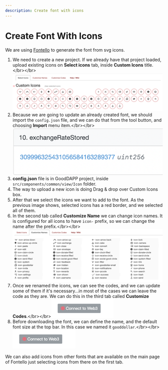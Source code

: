 ```yaml
---
description: Create font with icons
---
```


# Create Font With Icons

We are using [Fontello](http://fontello.com/) to generate the font from svg icons.

1. We need to create a new project. If we already have that project loaded, upload existing icons on **Select icons** tab, inside **Custom Icons** title.&lt;/br&gt;&lt;/br&gt;![](../.gitbook/assets/image%20%285%29%20%281%29.png)
2. Because we are going to update an already created font, we should import the `config.json` file, and we can do that from the tool button, and choosing **Import** menu item.&lt;/br&gt;&lt;/br&gt;![](../.gitbook/assets/image%20%284%29.png)
3. **config.json** file is in GoodDAPP project, inside `src/components/common/view/Icon` folder.
4. The way to upload a new icon is doing Drag & drop over Custom Icons box.
5. After that we select the icons we want to add to the font. As the previous image shows, selected icons has a red border, and we selected all of them.
6. In the second tab called **Customize Name** we can change icon names. It is configured for all icons to have `icon-` prefix, so we can change the name after the prefix.&lt;/br&gt;&lt;/br&gt;![](../.gitbook/assets/image%20%283%29.png)
7. Once we renamed the icons, we can see the codes, and we can update some of them if it's necessary...in most of the cases we can leave the code as they are. We can do this in the third tab called **Customize Codes**.&lt;/br&gt;&lt;/br&gt;![](../.gitbook/assets/image%20%281%29.png)
8. Before downloading the font, we can define the name, and the default font size at the top bar. In this case we named it `gooddollar`.&lt;/br&gt;&lt;/br&gt;![](../.gitbook/assets/image%20%282%29.png)

We can also add icons from other fonts that are available on the main page of Fontello just selecting icons from there on the first tab.

